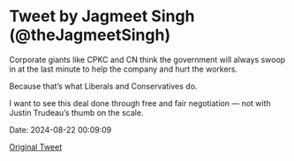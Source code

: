# Tweet by Jagmeet Singh (@theJagmeetSingh)

Corporate giants like CPKC and CN think the government will always swoop in at the last minute to help the company and hurt the workers. 

Because that’s what Liberals and Conservatives do. 

I want to see this deal done through free and fair negotiation — not with Justin Trudeau’s thumb on the scale.

Date: 2024-08-22 00:09:09

[Original Tweet](https://x.com/theJagmeetSingh/status/1826411247027290595)
